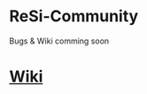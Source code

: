 # ReSi-Community
Bugs & Wiki
comming soon

# [Wiki](https://github.com/Rettungssimulator/ReSi-Community/wiki)
